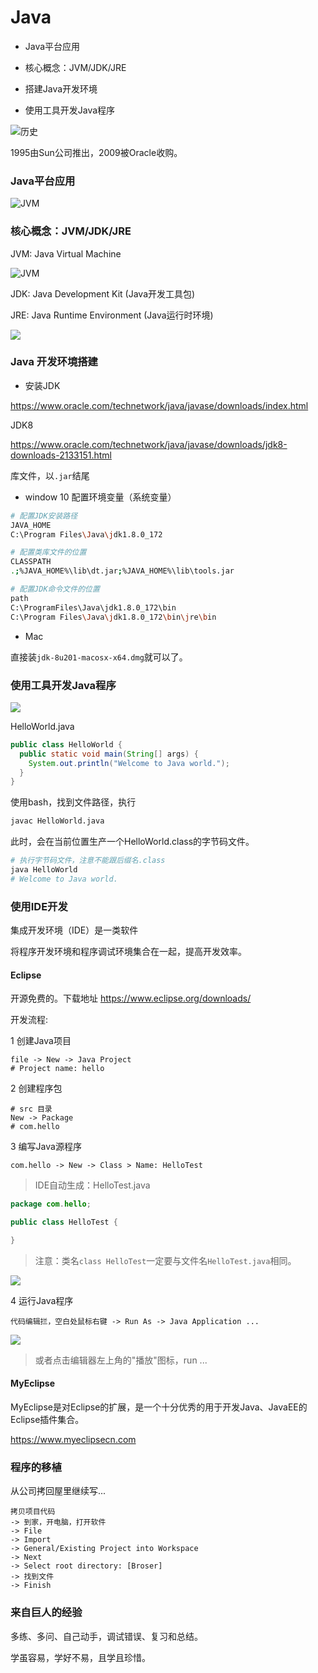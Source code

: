 # Java

* Java平台应用

* 核心概念：JVM/JDK/JRE

* 搭建Java开发环境

* 使用工具开发Java程序

![历史](img/history.png)

1995由Sun公司推出，2009被Oracle收购。

### Java平台应用

![JVM](img/se-ee-me.png)

### 核心概念：JVM/JDK/JRE

JVM: Java Virtual Machine

![JVM](img/jvm.png)

JDK: Java Development Kit (Java开发工具包)

JRE: Java Runtime Environment (Java运行时环境)

![](img/jdk-jre-jvm.png)

### Java 开发环境搭建

* 安装JDK

https://www.oracle.com/technetwork/java/javase/downloads/index.html

JDK8

https://www.oracle.com/technetwork/java/javase/downloads/jdk8-downloads-2133151.html

库文件，以`.jar`结尾

* window 10 配置环境变量（系统变量）

```bash
# 配置JDK安装路径
JAVA_HOME
C:\Program Files\Java\jdk1.8.0_172

# 配置类库文件的位置
CLASSPATH
.;%JAVA_HOME%\lib\dt.jar;%JAVA_HOME%\lib\tools.jar

# 配置JDK命令文件的位置
path
C:\ProgramFiles\Java\jdk1.8.0_172\bin
C:\Program Files\Java\jdk1.8.0_172\bin\jre\bin
```

* Mac

直接装`jdk-8u201-macosx-x64.dmg`就可以了。

### 使用工具开发Java程序

![](img/note-write-java.png)

HelloWorld.java

```java
public class HelloWorld {
  public static void main(String[] args) {
    System.out.println("Welcome to Java world.");
  }
}
```

使用bash，找到文件路径，执行

```bash
javac HelloWorld.java
```

此时，会在当前位置生产一个HelloWorld.class的字节码文件。

```bash
# 执行字节码文件，注意不能跟后缀名.class
java HelloWorld
# Welcome to Java world.
```

### 使用IDE开发

集成开发环境（IDE）是一类软件

将程序开发环境和程序调试环境集合在一起，提高开发效率。

#### Eclipse

开源免费的。下载地址 https://www.eclipse.org/downloads/

开发流程:

1 创建Java项目

```
file -> New -> Java Project
# Project name: hello
```

2 创建程序包

```
# src 目录
New -> Package
# com.hello
```

3 编写Java源程序

```
com.hello -> New -> Class > Name: HelloTest
```

> IDE自动生成：HelloTest.java

```java
package com.hello;

public class HelloTest {

}
```

> 注意：类名`class HelloTest`一定要与文件名`HelloTest.java`相同。

![](img/HelloTest.png)

4 运行Java程序

```
代码编辑拦，空白处鼠标右键 -> Run As -> Java Application ...
```

![](img/HelloTestRun.png)

> 或者点击编辑器左上角的"播放"图标，run ...

#### MyEclipse

MyEclipse是对Eclipse的扩展，是一个十分优秀的用于开发Java、JavaEE的Eclipse插件集合。

https://www.myeclipsecn.com

### 程序的移植

从公司拷回屋里继续写...

```
拷贝项目代码
-> 到家，开电脑，打开软件
-> File
-> Import
-> General/Existing Project into Workspace
-> Next
-> Select root directory: [Broser]
-> 找到文件
-> Finish
```

### 来自巨人的经验

多练、多问、自己动手，调试错误、复习和总结。

学虽容易，学好不易，且学且珍惜。
